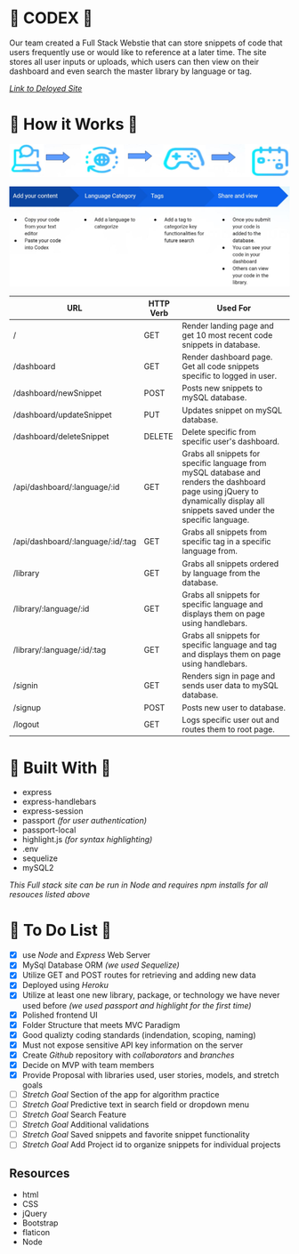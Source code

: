 # :scroll: CODEX  :scroll:
Our team created a Full Stack Webstie that can store snippets of code that users frequently use or would like to reference at a later time. The site stores all user inputs or uploads, which users can then view on their dashboard and even search the master library by language or tag. 

[_Link to Deloyed Site_](https://dashboard.heroku.com/apps/codex-code-snippet-manager)

# :nut_and_bolt: How it Works :nut_and_bolt:

![TechnicalFlow](/public/images/techFlow.JPG)

![UserFlow](/public/images/userFlow.JPG)

URL | HTTP Verb | Used For
--- | --------- | --------
/ | GET | Render landing page and get 10 most recent code snippets in database.
/dashboard | GET | Render dashboard page. Get all code snippets specific to logged in user.
/dashboard/newSnippet | POST | Posts new snippets to mySQL database.
/dashboard/updateSnippet | PUT | Updates snippet on mySQL database.
/dashboard/deleteSnippet | DELETE | Delete specific from specific user's dashboard.
/api/dashboard/:language/:id | GET | Grabs all snippets for specific language from mySQL database and renders the dashboard page using jQuery to dynamically display all snippets saved under the specific language.
/api/dashboard/:language/:id/:tag | GET | Grabs all snippets from specific tag in a specific language from.
/library | GET | Grabs all snippets ordered by language from the database.
/library/:language/:id | GET | Grabs all snippets for specific language and displays them on page using handlebars.
/library/:language/:id/:tag | GET | Grabs all snippets for specific language and tag and displays them on page using handlebars.
/signin | GET | Renders sign in page and sends user data to mySQL database.
/signup | POST | Posts new user to database.
/logout | GET | Logs specific user out and routes them to root page.


# :construction_worker: Built With :construction_worker:

* express
* express-handlebars
* express-session
* passport  *(for user authentication)*
* passport-local
* highlight.js *(for syntax highlighting)*
* .env
* sequelize
* mySQL2


_This Full stack site can be run in Node and requires npm installs for all resouces listed above_


# :pushpin: To Do List :pushpin:
- [x] use _Node_ and _Express_ Web Server
- [x] MySql Database ORM _(we used Sequelize)_
- [x] Utilize GET and POST routes for retrieving and adding new data
- [x] Deployed using _Heroku_
- [x] Utilize at least one new library, package, or technology we have never used before _(we used passport and highlight for the first time)_ 
- [x] Polished frontend UI
- [x] Folder Structure that meets MVC Paradigm
- [x] Good qualizty coding standards (indendation, scoping, naming)
- [x] Must not expose sensitive API key information on the server
- [x] Create _Github_ repository with _collaborators_ and _branches_
- [x] Decide on MVP with team members
- [x] Provide Proposal with libraries used, user stories, models, and stretch goals
- [ ] _Stretch Goal_ Section of the app for algorithm practice
- [ ] _Stretch Goal_ Predictive text in search field or dropdown menu
- [ ] _Stretch Goal_ Search Feature
- [ ] _Stretch Goal_ Additional validations
- [ ] _Stretch Goal_ Saved snippets and favorite snippet functionality
- [ ] _Stretch Goal_ Add Project id to organize snippets for individual projects

## Resources

* html
* CSS
* jQuery
* Bootstrap
* flaticon 
* Node
